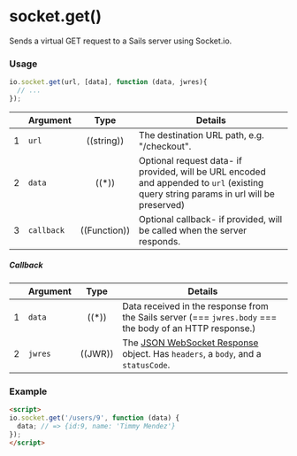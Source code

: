 # socket.get()

Sends a virtual GET request to a Sails server using Socket.io.


### Usage

```js
io.socket.get(url, [data], function (data, jwres){
  // ...
});
```

|   | Argument   | Type         | Details |
|---|------------|:------------:|---------|
| 1 | `url`      | ((string))   | The destination URL path, e.g. "/checkout".
| 2 | `data`     | ((*))        | Optional request data- if provided, will be URL encoded and appended to `url` (existing query string params in url will be preserved)
| 3 | `callback` | ((Function)) | Optional callback- if provided, will be called when the server responds.

##### Callback

|   | Argument  | Type         | Details |
|---|-----------|:------------:|---------|
| 1 | `data`    | ((*))        | Data received in the response from the Sails server (=== `jwres.body` === the body of an HTTP response.)
| 2 | `jwres`   | ((JWR))      | The [JSON WebSocket Response]() object.  Has `headers`, a `body`, and a `statusCode`.


### Example

```html
<script>
io.socket.get('/users/9', function (data) {
  data; // => {id:9, name: 'Timmy Mendez'}
});
</script>
```


<docmeta name="uniqueID" value="socketget480208">
<docmeta name="displayName" value="io.socket.get()">

